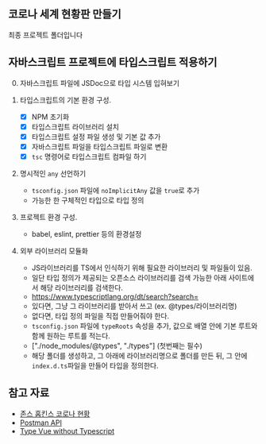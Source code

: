 ## 코로나 세계 현황판 만들기

최종 프로젝트 폴더입니다

## 자바스크립트 프로젝트에 타입스크립트 적용하기

0. 자바스크립트 파일에 JSDoc으로 타입 시스템 입혀보기
1. 타입스크립트의 기본 환경 구성. 
   - [X] NPM 초기화
   - [X] 타입스크립트 라이브러리 설치
   - [X] 타입스크립트 설정 파일 생성 및 기본 값 추가
   - [X] 자바스크립트 파일을 타입스크립트 파일로 변환
   - [X] `tsc` 명령어로 타입스크립트 컴파일 하기

2. 명시적인 `any` 선언하기
   - `tsconfig.json` 파일에 `noImplicitAny` 값을 `true`로 추가
   - 가능한 한 구체적인 타입으로 타입 정의

3. 프로젝트 환경 구성.
   - babel, eslint, prettier 등의 환경설정

4. 외부 라이브러리 모듈화
   - JS라이브러리를 TS에서 인식하기 위해 필요한 라이브러리 및 파일들이 있음.
   - 일단 타입 정의가 제공되는 오픈소스 라이브러리를 검색 가능한 아래 사이트에서 해당 라이브러리를 검색한다.
   - https://www.typescriptlang.org/dt/search?search=
   - 있다면, 그냥 그 라이브러리를 받아서 쓰고 (ex. @types/라이브러리명)
   - 없다면, 타입 정의 파일을 직접 만들어줘야 한다.
   - `tsconfig.json` 파일에 `typeRoots` 속성을 추가, 값으로 배열 안에 기본 루트와 함께 원하는 루트를 적는다. 
   - ["./node_modules/@types", "./types"] (첫번째는 필수)
   - 해당 폴더를 생성하고, 그 아래에 라이브러리명으로 폴더를 만든 뒤, 그 안에 `index.d.ts`파일을 만들어 타입을 정의한다.


## 참고 자료

- [존스 홉킨스 코로나 현황](https://www.arcgis.com/apps/opsdashboard/index.html#/bda7594740fd40299423467b48e9ecf6)
- [Postman API](https://documenter.getpostman.com/view/10808728/SzS8rjbc?version=latest#27454960-ea1c-4b91-a0b6-0468bb4e6712)
- [Type Vue without Typescript](https://blog.usejournal.com/type-vue-without-typescript-b2b49210f0b)